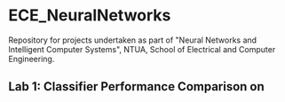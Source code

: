 # ECE_NeuralNetworks
Repository for projects undertaken as part of "Neural Networks and Intelligent Computer Systems", NTUA, School of Electrical and Computer Engineering.

## Lab 1: Classifier Performance Comparison on  
